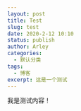 ```yaml
---
layout: post
title: Test
slug: test
date: 2020-2-12 10:10
status: publish
author: Arley
categories: 
  - 默认分类
tags: 
  - 博客
excerpt: 这是一个测试
---
```

我是测试内容！
